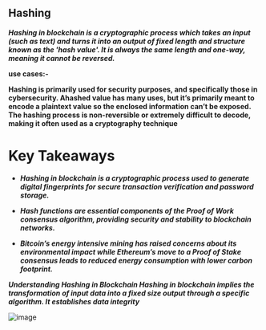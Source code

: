 ## Hashing

***Hashing in blockchain is a cryptographic process which takes an input (such as text) and turns it into an output of fixed length and structure known as the 'hash value'. It is always the same length and one-way, meaning it cannot be reversed.***

**use cases:-**
    
   ****Hashing is primarily used for security purposes, and specifically those in cybersecurity. Ahashed 
     value has many uses, but it’s primarily meant to encode a plaintext value so the enclosed 
    information can’t be exposed. The hashing process is non-reversible or extremely difficult to 
    decode, making it often used as a cryptography technique****

# Key Takeaways

- ***Hashing in blockchain is a cryptographic process used to generate digital fingerprints for secure transaction verification and password storage.***


- ***Hash functions are essential components of the Proof of Work consensus algorithm, providing security and stability to blockchain networks.***


- ***Bitcoin’s energy intensive mining has raised concerns about its environmental impact while Ethereum’s move to a Proof of Stake consensus leads to reduced energy consumption with lower carbon footprint.***



***Understanding Hashing in Blockchain
Hashing in blockchain implies the transformation of input data into a fixed size output through a specific algorithm. It establishes data integrity***

![image](https://github.com/Rjesh2006/Block_chain/assets/143868643/abda5d20-9fc1-4ae8-8831-d632d45098ad)


     

     
